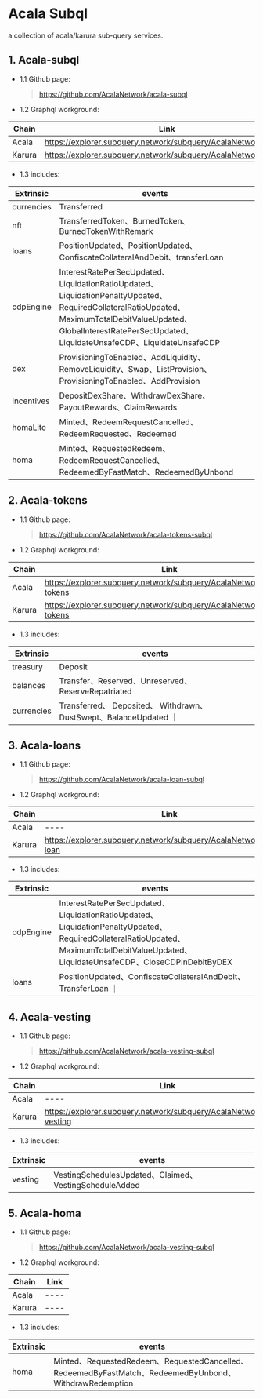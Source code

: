 # Acala Subql

a collection of acala/karura sub-query services.

## 1. Acala-subql

  - 1.1 Github page: 
    > https://github.com/AcalaNetwork/acala-subql

  - 1.2 Graphql workground:

  |  Chain   | Link  |
  |  ----  | ----  |
  | Acala | https://explorer.subquery.network/subquery/AcalaNetwork/acala |
  | Karura | https://explorer.subquery.network/subquery/AcalaNetwork/karura |
  
  - 1.3 includes: 

  |  Extrinsic   | events  |
  |  ----  | ----  |
  | currencies  | Transferred |
  | nft  | TransferredToken、BurnedToken、BurnedTokenWithRemark |
  | loans | PositionUpdated、PositionUpdated、ConfiscateCollateralAndDebit、transferLoan |
  |cdpEngine| InterestRatePerSecUpdated、LiquidationRatioUpdated、LiquidationPenaltyUpdated、RequiredCollateralRatioUpdated、MaximumTotalDebitValueUpdated、GlobalInterestRatePerSecUpdated、LiquidateUnsafeCDP、LiquidateUnsafeCDP|
  |dex|ProvisioningToEnabled、AddLiquidity、RemoveLiquidity、Swap、ListProvision、ProvisioningToEnabled、AddProvision|
  |incentives|DepositDexShare、WithdrawDexShare、PayoutRewards、ClaimRewards|
  |homaLite|Minted、RedeemRequestCancelled、RedeemRequested、Redeemed|
  |homa|Minted、RequestedRedeem、RedeemRequestCancelled、RedeemedByFastMatch、RedeemedByUnbond|


## 2. Acala-tokens

  - 1.1 Github page: 
    > https://github.com/AcalaNetwork/acala-tokens-subql

  - 1.2 Graphql workground:

  |  Chain   | Link  |
  |  ----  | ----  |
  | Acala | https://explorer.subquery.network/subquery/AcalaNetwork/acala-tokens |
  | Karura | https://explorer.subquery.network/subquery/AcalaNetwork/karura-tokens |
  
  - 1.3 includes: 

  |  Extrinsic   | events  |
  |  ----  | ----  |
  | treasury | Deposit |
  | balances  | Transfer、Reserved、Unreserved、ReserveRepatriated |
  | currencies | Transferred、 Deposited、 Withdrawn、DustSwept、BalanceUpdated ｜


## 3. Acala-loans

  - 1.1 Github page: 
    > https://github.com/AcalaNetwork/acala-loan-subql
  
  - 1.2 Graphql workground:

  |  Chain   | Link  |
  |  ----  | ----  |
  | Acala | ---- |
  | Karura | https://explorer.subquery.network/subquery/AcalaNetwork/karura-loan |
  
  - 1.3 includes: 

  |  Extrinsic   | events  |
  |  ----  | ----  |
  | cdpEngine | InterestRatePerSecUpdated、LiquidationRatioUpdated、LiquidationPenaltyUpdated、RequiredCollateralRatioUpdated、MaximumTotalDebitValueUpdated、LiquidateUnsafeCDP、CloseCDPInDebitByDEX |
  | loans | PositionUpdated、ConfiscateCollateralAndDebit、TransferLoan ｜

## 4. Acala-vesting

  - 1.1 Github page: 
    > https://github.com/AcalaNetwork/acala-vesting-subql
  
  - 1.2 Graphql workground:

  |  Chain   | Link  |
  |  ----  | ----  |
  | Acala | ---- |
  | Karura | https://explorer.subquery.network/subquery/AcalaNetwork/acala-vesting |
  
  - 1.3 includes: 

  |  Extrinsic   | events  |
  |  ----  | ----  |
  | vesting | VestingSchedulesUpdated、Claimed、VestingScheduleAdded |


## 5. Acala-homa

  - 1.1 Github page: 
    > https://github.com/AcalaNetwork/acala-vesting-subql
  
  - 1.2 Graphql workground:

  |  Chain   | Link  |
  |  ----  | ----  |
  | Acala | ---- |
  | Karura | ---- |
  
  - 1.3 includes: 

  |  Extrinsic   | events  |
  |  ----  | ----  |
  | homa | Minted、RequestedRedeem、RequestedCancelled、RedeemedByFastMatch、RedeemedByUnbond、WithdrawRedemption |
